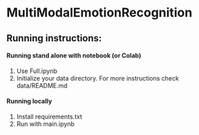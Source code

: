 # MultiModalEmotionRecognition

## Running instructions:
#### Running stand alone with notebook (or Colab) 
1. Use Full.ipynb
2. Initialize your data directory. For more instructions check data/README.md


#### Running locally
1. Install requirements.txt
2. Run with main.ipynb
